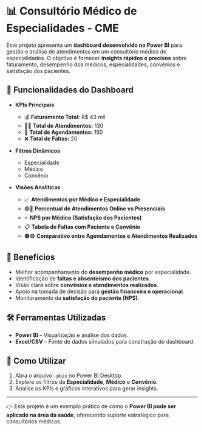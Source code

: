 # 📊 Consultório Médico de Especialidades - CME  

Este projeto apresenta um **dashboard desenvolvido no Power BI** para gestão e análise de atendimentos em um consultório médico de especialidades. O objetivo é fornecer **insights rápidos e precisos** sobre faturamento, desempenho dos médicos, especialidades, convênios e satisfação dos pacientes.  

## 🚀 Funcionalidades do Dashboard  

- **KPIs Principais**  
  - 💰 **Faturamento Total:** R$ 43 mil  
  - 👩‍⚕️ **Total de Atendimentos:** 130  
  - 📅 **Total de Agendamentos:** 150  
  - ❌ **Total de Faltas:** 20  

- **Filtros Dinâmicos**  
  - Especialidade  
  - Médico  
  - Convênio  

- **Visões Analíticas**  
  - 📈 **Atendimentos por Médico e Especialidade**  
  - 🟢🔴 **Percentual de Atendimentos Online vs Presenciais**  
  - ⭐ **NPS por Médico (Satisfação dos Pacientes)**  
  - 📋 **Tabela de Faltas com Paciente e Convênio**  
  - 🟠🟢 **Comparativo entre Agendamentos e Atendimentos Realizados**  

## 🎯 Benefícios  

- Melhor acompanhamento do **desempenho médico** por especialidade.  
- Identificação de **faltas e absenteísmo dos pacientes**.  
- Visão clara sobre **convênios e atendimentos realizados**.  
- Apoio na tomada de decisão para **gestão financeira e operacional**.  
- Monitoramento da **satisfação do paciente (NPS)**.  

## 🛠️ Ferramentas Utilizadas  

- **Power BI** – Visualização e análise dos dados.  
- **Excel/CSV** – Fonte de dados simulados para construção do dashboard.  

## 📌 Como Utilizar  

1. Abra o arquivo `.pbix` no Power BI Desktop.  
2. Explore os filtros de **Especialidade**, **Médico** e **Convênio**.  
3. Analise os KPIs e gráficos interativos para gerar insights.  

---

👉 Este projeto é um exemplo prático de como o **Power BI pode ser aplicado na área da saúde**, oferecendo suporte estratégico para consultórios médicos.  
